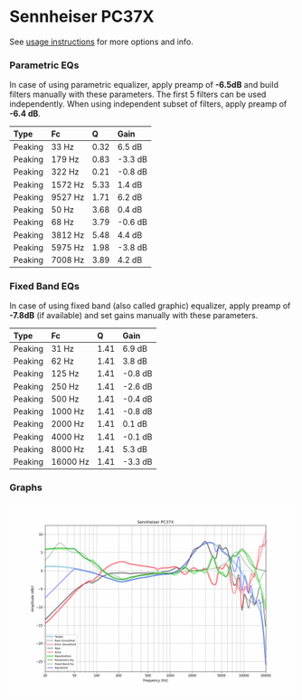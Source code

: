 # Sennheiser PC37X
See [usage instructions](https://github.com/jaakkopasanen/AutoEq#usage) for more options and info.

### Parametric EQs
In case of using parametric equalizer, apply preamp of **-6.5dB** and build filters manually
with these parameters. The first 5 filters can be used independently.
When using independent subset of filters, apply preamp of **-6.4 dB**.

| Type    | Fc      |    Q | Gain    |
|:--------|:--------|:-----|:--------|
| Peaking | 33 Hz   | 0.32 | 6.5 dB  |
| Peaking | 179 Hz  | 0.83 | -3.3 dB |
| Peaking | 322 Hz  | 0.21 | -0.8 dB |
| Peaking | 1572 Hz | 5.33 | 1.4 dB  |
| Peaking | 9527 Hz | 1.71 | 6.2 dB  |
| Peaking | 50 Hz   | 3.68 | 0.4 dB  |
| Peaking | 68 Hz   | 3.79 | -0.6 dB |
| Peaking | 3812 Hz | 5.48 | 4.4 dB  |
| Peaking | 5975 Hz | 1.98 | -3.8 dB |
| Peaking | 7008 Hz | 3.89 | 4.2 dB  |

### Fixed Band EQs
In case of using fixed band (also called graphic) equalizer, apply preamp of **-7.8dB**
(if available) and set gains manually with these parameters.

| Type    | Fc       |    Q | Gain    |
|:--------|:---------|:-----|:--------|
| Peaking | 31 Hz    | 1.41 | 6.9 dB  |
| Peaking | 62 Hz    | 1.41 | 3.8 dB  |
| Peaking | 125 Hz   | 1.41 | -0.8 dB |
| Peaking | 250 Hz   | 1.41 | -2.6 dB |
| Peaking | 500 Hz   | 1.41 | -0.4 dB |
| Peaking | 1000 Hz  | 1.41 | -0.8 dB |
| Peaking | 2000 Hz  | 1.41 | 0.1 dB  |
| Peaking | 4000 Hz  | 1.41 | -0.1 dB |
| Peaking | 8000 Hz  | 1.41 | 5.3 dB  |
| Peaking | 16000 Hz | 1.41 | -3.3 dB |

### Graphs
![](./Sennheiser%20PC37X.png)